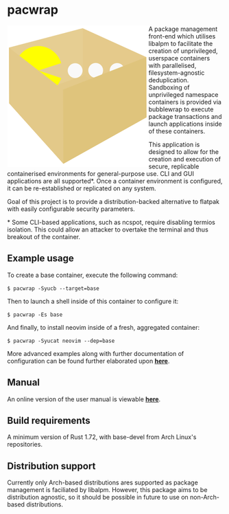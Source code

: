 # pacwrap

<img align="left" src="../assets/logo.svg">

A package management front-end which utilises libalpm to facilitate the creation of unprivileged, userspace containers with parallelised, filesystem-agnostic deduplication. Sandboxing of unprivileged namespace containers is provided via bubblewrap to execute package transactions and launch applications inside of these containers.

This application is designed to allow for the creation and execution of secure, replicable containerised environments for general-purpose use. CLI and GUI applications are all supported*. Once a container environment is configured, it can be re-established or replicated on any system. 

Goal of this project is to provide a distribution-backed alternative to flatpak with easily configurable security parameters.

\* Some CLI-based applications, such as ncspot, require disabling termios isolation. This could allow an attacker to overtake the terminal and thus breakout of the container.
## Example usage

To create a base container, execute the following command:

```
$ pacwrap -Syucb --target=base
```

Then to launch a shell inside of this container to configure it:

```
$ pacwrap -Es base
```

And finally, to install neovim inside of a fresh, aggregated container:


```
$ pacwrap -Syucat neovim --dep=base
```

More advanced examples along with further documentation of configuration can be found further 
elaborated upon **[here](../docs/README.md)**.

## Manual

An online version of the user manual is viewable **[here](../docs/manual.md)**.

## Build requirements

A minimum version of Rust 1.72, with base-devel from Arch Linux's repositories.

## Distribution support

Currently only Arch-based distributions ares supported as package management is faciliated by libalpm. However, this package aims to be distribution agnostic, so it should be possible in future to use on non-Arch-based distributions.
